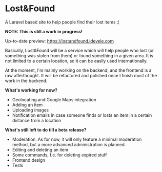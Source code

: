# Lost&Found
A Laravel based site to help people find their lost items :)

**NOTE: This is still a work in progress!**

Up-to-date preview: https://lostandfound.idevele.com

Basically, Lost&Found will be a service which will help people who lost (or something was stolen from them) or found something in a given area. It is not limited to a certain location, so it can be easily used internationally.

At the moment, I'm mainly working on the backend, and the frontend is a raw afterthought. It will be refactored and polished once I finish most of the work in the backend.

**What's working for now?**

- Geolocating and Google Maps integration
- Adding an item
- Uploading images
- Notification emails in case someone finds or losts an item in a certain distance from a location

**What's still left to do till a beta release?**
- Moderation. As for now, it will only feature a minimal moderation method, but a more advanced administration is planned. 
- Editing and deleting an item
- Some commands, f.e. for deleting expired stuff
- Frontend design
- Tests
